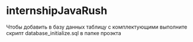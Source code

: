 # internshipJavaRush
Чтобы добавить в базу данных таблицу с комплектующими выполните скрипт database_initialize.sql в папке проэкта
